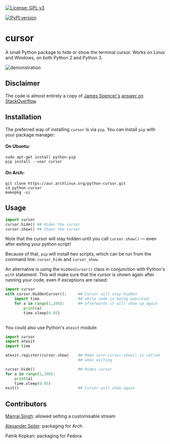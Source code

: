 [![License: GPL v3](https://img.shields.io/badge/License-GPLv3-blue.svg)](https://www.gnu.org/licenses/gpl-3.0)

[![PyPI version](https://badge.fury.io/py/cursor.svg)](https://pypi.org/project/cursor)

# cursor 
A small Python package to hide or show the terminal cursor.
Works on Linux and Windows, on both Python 2 and Python 3.

![demonstration](http://i.imgur.com/2iXviMi.gif)

## Disclaimer
The code is almost entirely a copy of
[James Spencer's](http://stackoverflow.com/u/1375885/) 
[answer on StackOverflow](http://stackoverflow.com/a/10455937/1096437).


## Installation
The preferred way of installing `cursor` is via `pip`.
You can install `pip` with your package manager:

#### On Ubuntu:
    
    sudo apt-get install python-pip
    pip install --user cursor

#### On Arch:
    
    git clone https://aur.archlinux.org/python-cursor.git
    cd python-cursor
    makepkg -si

## Usage

```python
import cursor
cursor.hide() ## Hides the cursor
cursor.show() ## Shows the cursor
```


Note that the cursor will stay hidden until you call `cursor.show()` — 
even after exiting your python script!

Because of that, `pip` will install two scripts, which can be run
from the command line: `cursor_hide` and `cursor_show`.

An alternative is using the `HiddenCursor()` class in conjunction
with Python's `with` statement. This will make sure that the cursor
is shown again after running your code, even if exceptions are
raised:

```python
import cursor
with cursor.HiddenCursor():     ## Cursor will stay hidden
    import time                 ## while code is being executed;
    for a in range(1,100):      ## afterwards it will show up again
        print(a)
        time.sleep(0.05)
    
```

You could also use Python's `atexit` module:

```python
import cursor
import atexit
import time

atexit.register(cursor.show)    ## Make sure cursor.show() is called
                                ## when exiting

cursor.hide()                   ## Hides cursor
for a in range(1,100):
    print(a)
    time.sleep(0.05)
exit()                          ## Cursor will show again
```

## Contributors
[Manraj Singh](https://github.com/ManrajGrover): allowed setting
a customisable stream 

[Alexander Seiler](https://github.com/goggle): packaging for Arch

Patrik Kopkan: packaging for Fedora
